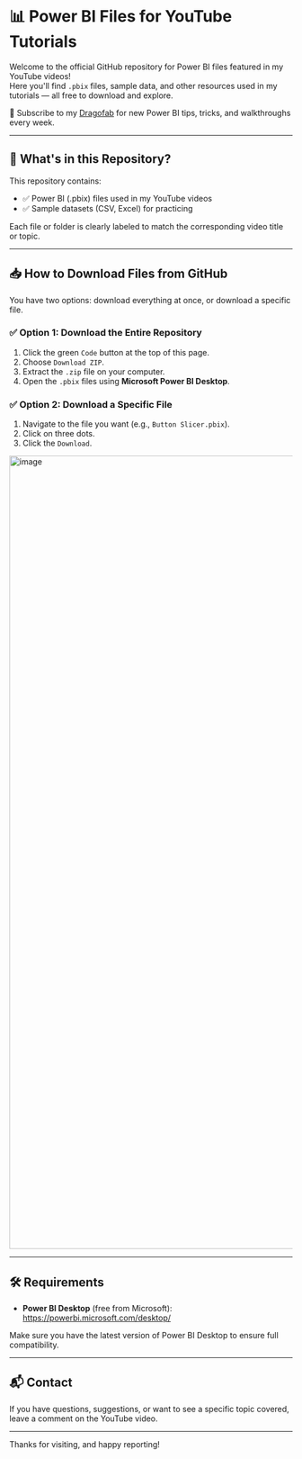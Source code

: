 # 📊 Power BI Files for YouTube Tutorials

Welcome to the official GitHub repository for Power BI files featured in my YouTube videos!  
Here you'll find `.pbix` files, sample data, and other resources used in my tutorials — all free to download and explore.

🔗 Subscribe to my [Dragofab](https://www.youtube.com/@dragofab) for new Power BI tips, tricks, and walkthroughs every week.

---

## 📁 What's in this Repository?

This repository contains:

- ✅ Power BI (.pbix) files used in my YouTube videos  
- ✅ Sample datasets (CSV, Excel) for practicing  

Each file or folder is clearly labeled to match the corresponding video title or topic.

---

## 📥 How to Download Files from GitHub

You have two options: download everything at once, or download a specific file.

### ✅ Option 1: Download the Entire Repository

1. Click the green `Code` button at the top of this page.
2. Choose `Download ZIP`.
3. Extract the `.zip` file on your computer.
4. Open the `.pbix` files using **Microsoft Power BI Desktop**.

### ✅ Option 2: Download a Specific File

1. Navigate to the file you want (e.g., `Button Slicer.pbix`).
2. Click on three dots.
3. Click the `Download`.
<img width="3830" height="1410" alt="image" src="https://github.com/user-attachments/assets/58a20b4e-2407-4e55-a9b9-cc67aec95ecf" />


---

## 🛠 Requirements

- **Power BI Desktop** (free from Microsoft):  
  https://powerbi.microsoft.com/desktop/

Make sure you have the latest version of Power BI Desktop to ensure full compatibility.

---

## 📬 Contact

If you have questions, suggestions, or want to see a specific topic covered, leave a comment on the YouTube video.

---

Thanks for visiting, and happy reporting!  
